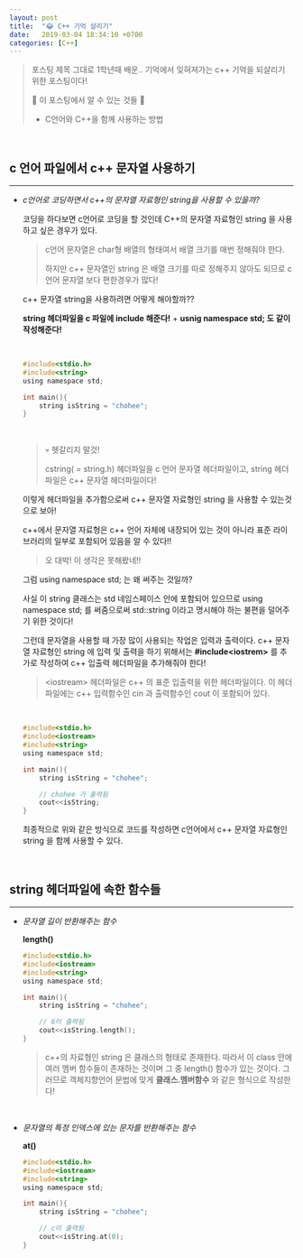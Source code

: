 ```yaml
---
layout: post
title:  "😂 C++ 기억 살리기"
date:   2019-03-04 18:34:10 +0700
categories: [C++]
---
```


> 포스팅 제목 그대로 1학년때 배운.. 기억에서 잊혀져가는 c++ 기억을 되살리기 위한 포스팅이다!
>
> 🙋‍ 이 포스팅에서 알 수 있는 것들 🙋‍ 
>
> - C언어와 C++을 함께 사용하는 방법
>

<br>

## c 언어 파일에서 c++ 문자열 사용하기
---

- _c언어로 코딩하면서 c++의 문자열 자료형인 string을 사용할 수 있을까?_

	코딩을 하다보면 c언어로 코딩을 할 것인데 C++의 문자열 자료형인 string 을 사용하고 싶은 경우가 있다.

	> c언어 문자열은 char형 배열의 형태여서 배열 크기를 매번 정해줘야 한다. 
	>
	> 하지만 c++ 문자열인 string 은 배열 크기를 따로 정해주지 않아도 되므로 c언어 문자열 보다 편한경우가 많다!

	c++ 문자열 string을 사용하려면 어떻게 해야할까??

	__string 헤더파일을 c 파일에 include 해준다!__ + __usnig namespace std; 도 같이 작성해준다!__

	<br>

	~~~c
	#include<stdio.h>
	#include<string>
	using namespace std;

	int main(){
		string isString = "chohee";
	}
	~~~

	<br>

	> 💀 헷갈리지 말것!
	>
	> cstring( = string.h) 헤더파일을 c 언어 문자열 헤더파일이고, string 헤더파일은 c++ 문자열 헤더파일이다!

	이렇게 헤더파일을 추가함으로써 c++ 문자열 자료형인 string 을 사용할 수 있는것으로 보아!

	c++에서 문자열 자료형은 c++ 언어 자체에 내장되어 있는 것이 아니라 표준 라이브러리의 일부로 포함되어 있음을 알 수 있다!!

	> 오 대박! 이 생각은 못해봤네!!

	그럼 using namespace std; 는 왜 써주는 것일까?

	사실 이 string 클래스는 std 네임스페이스 안에 포함되어 있으므로 using namespace std; 를 써줌으로써 std::string 이라고 명시해야 하는 불편을 덜어주기 위한 것이다!
	
	그런데 문자열을 사용할 때 가장 많이 사용되는 작업은 입력과 출력이다. c++ 문자열 자료형인 string 에 입력 및 출력을 하기 위해서는 __#include\<iostrem>__ 를 추가로 작성하여 c++ 입출력 헤더파일을 추가해줘야 한다!

	> \<iostream> 헤더파일은 c++ 의 표준 입출력을 위한 헤더파일이다. 이 헤더파일에는 c++ 입력함수인 cin 과 출력함수인 cout 이 포함되어 있다.

	<br>

	~~~c
	#include<stdio.h>
	#include<iostream>
	#include<string>
	using namespace std;

	int main(){
		string isString = "chohee";

		// chohee 가 출력됨
		cout<<isString;
	}
	~~~

	최종적으로 위와 같은 방식으로 코드를 작성하면 c언어에서 c++ 문자열 자료형인 string 을 함께 사용할 수 있다.

	<br>

## string 헤더파일에 속한 함수들
---

- _문자열 길이 반환해주는 함수_

	__length()__

	~~~c
	#include<stdio.h>
	#include<iostream>
	#include<string>
	using namespace std;

	int main(){
		string isString = "chohee";

		// 6이 출력됨
		cout<<isString.length();
	}
	~~~

	> c++의 자료형인 string 은 클래스의 형태로 존재한다. 따라서 이 class 안에 여러 멤버 함수들이 존재하는 것이며 그 중 length() 함수가 있는 것이다. 그러므로 객체지향언어 문법에 맞게 __클래스.멤버함수__ 와 같은 형식으로 작성한다!

	<br>

- _문자열의 특정 인덱스에 있는 문자를 반환해주는 함수_

	__at()__

	~~~c
	#include<stdio.h>
	#include<iostream>
	#include<string>
	using namespace std;

	int main(){
		string isString = "chohee";

		// c이 출력됨
		cout<<isString.at(0);
	}
	~~~	

	<br>

	